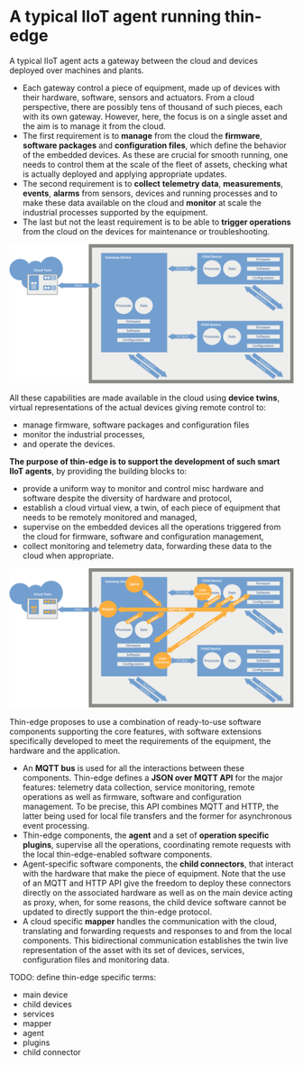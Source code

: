 # A typical IIoT agent running thin-edge

A typical IIoT agent acts a gateway between the cloud and devices deployed over machines and plants.

- Each gateway control a piece of equipment, made up of devices with their hardware, software, sensors and actuators.
  From a cloud perspective, there are possibly tens of thousand of such pieces, each with its own gateway.
  However, here, the focus is on a single asset and the aim is to manage it from the cloud.
- The first requirement is to __manage__ from the cloud the __firmware__, __software packages__ and __configuration files__,
  which define the behavior of the embedded devices.
  As these are crucial for smooth running, one needs to control them at the scale of the fleet of assets,
  checking what is actually deployed and applying appropriate updates.
- The second requirement is to __collect__ __telemetry data__, __measurements__, __events__, __alarms__
  from sensors, devices and running processes and to make these data available on the cloud
  and __monitor__ at scale the industrial processes supported by the equipment.
- The last but not the least requirement is to be able to __trigger operations__ from the cloud
  on the devices for maintenance or troubleshooting.

![Typical hardware](images/typical-iiot-agent-hardware.svg)

All these capabilities are made available in the cloud using __device twins__,
virtual representations of the actual devices giving remote control to:

- manage firmware, software packages and configuration files
- monitor the industrial processes,
- and operate the devices.

__The purpose of thin-edge is to support the development of such smart IIoT agents__,
by providing the building blocks to:

- provide a uniform way to monitor and control misc hardware and software despite the diversity of hardware and protocol,
- establish a cloud virtual view, a twin, of each piece of equipment that needs to be remotely monitored and managed,
- supervise on the embedded devices all the operations triggered from the cloud
  for firmware, software and configuration management,
- collect monitoring and telemetry data, forwarding these data to the cloud when appropriate.

![Typical thin-edge deployment](images/typical-iiot-agent.svg)

Thin-edge proposes to use a combination of ready-to-use software components supporting the core features,
with software extensions specifically developed to meet the requirements of the equipment, the hardware and the application.

- An __MQTT bus__ is used for all the interactions between these components.
  Thin-edge defines a __JSON over MQTT API__ for the major features:
  telemetry data collection, service monitoring, remote operations
  as well as firmware, software and configuration management.
  To be precise, this API combines MQTT and HTTP,
  the latter being used for local file transfers and the former for asynchronous event processing. 
- Thin-edge components, the __agent__ and a set of __operation specific plugins__, supervise all the operations,
  coordinating remote requests with the local thin-edge-enabled software components.
- Agent-specific software components, the __child connectors__, that interact with the hardware that make the piece of equipment.
  Note that the use of an MQTT and HTTP API give the freedom to deploy these connectors directly on the associated hardware
  as well as on the main device acting as proxy, when, for some reasons,
  the child device software cannot be updated to directly support the thin-edge protocol.
- A cloud specific __mapper__ handles the communication with the cloud,
  translating and forwarding requests and responses to and from the local components.
  This bidirectional communication establishes the twin live representation of the asset
  with its set of devices, services, configuration files and monitoring data.

TODO: define thin-edge specific terms:

- main device
- child devices
- services
- mapper
- agent
- plugins
- child connector
